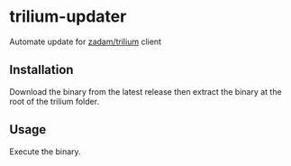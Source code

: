 # trilium-updater
Automate update for [zadam/trilium](https://github.com/zadam/trilium/) client

## Installation
Download the binary from the latest release then extract the binary at the root of the trilium folder.

## Usage
Execute the binary.
